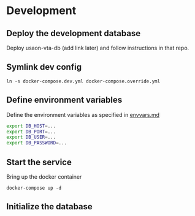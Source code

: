# Development

## Deploy the development database

Deploy usaon-vta-db (add link later) and follow instructions in that repo. 

## Symlink dev config

```ln -s docker-compose.dev.yml docker-compose.override.yml```


## Define environment variables

Define the environment variables as specified in [envvars.md](./envvars.md)  

```bash
export DB_HOST=...
export DB_PORT=...
export DB_USER=...
export DB_PASSWORD=...
```

## Start the service

Bring up the docker container 

```docker-compose up -d```


## Initialize the database


